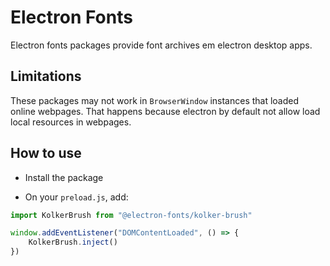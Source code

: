 # Electron Fonts

Electron fonts packages provide font archives em electron desktop apps.

## Limitations

These packages may not work in `BrowserWindow` instances that loaded online webpages. That happens because electron by default not allow load local resources in webpages.

## How to use

* Install the package

* On your `preload.js`, add:

```ts
import KolkerBrush from "@electron-fonts/kolker-brush"

window.addEventListener("DOMContentLoaded", () => {
    KolkerBrush.inject()
})
```